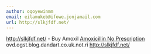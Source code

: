 ```yaml
---
author: oqoyewinmm
email: eilamukeb@ifowe.jonjamail.com
url: http://slkjfdf.net/
---
```


http://slkjfdf.net/ - Buy Amoxil <a href="http://slkjfdf.net/">Amoxicillin No Prescription</a> ovd.ogst.blog.dandart.co.uk.not.ri http://slkjfdf.net/